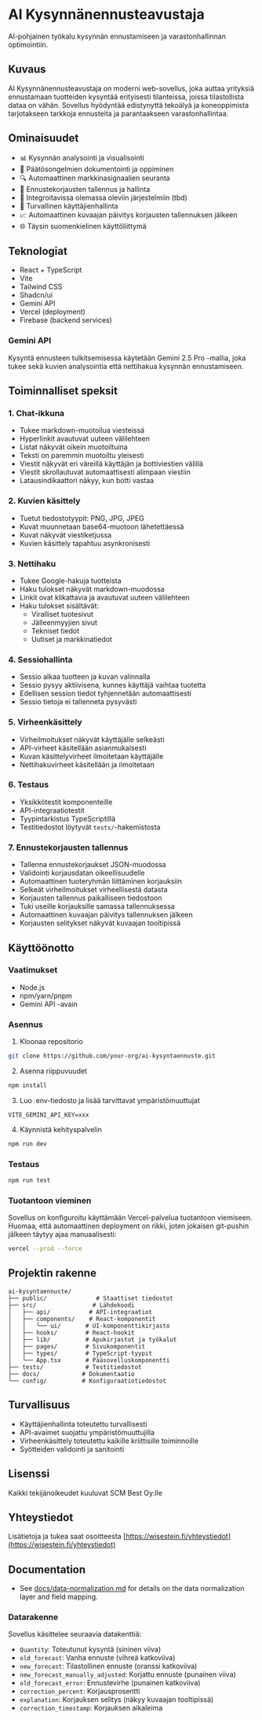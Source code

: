 # AI Kysynnänennusteavustaja

AI-pohjainen työkalu kysynnän ennustamiseen ja varastonhallinnan optimointiin.

## Kuvaus
AI Kysynnänennusteavustaja on moderni web-sovellus, joka auttaa yrityksiä ennustamaan tuotteiden kysyntää erityisesti tilanteissa, joissa tilastollista dataa on vähän. Sovellus hyödyntää edistynyttä tekoälyä ja koneoppimista tarjotakseen tarkkoja ennusteita ja parantaakseen varastonhallintaa.

## Ominaisuudet

- 📊 Kysynnän analysointi ja visualisointi
- 📝 Päätösongelmien dokumentointi ja oppiminen
- 🔍 Automaattinen markkinasignaalien seuranta
- 💾 Ennustekorjausten tallennus ja hallinta
- 🔄 Integroitavissa olemassa oleviin järjestelmiin (tbd)
- 🔐 Turvallinen käyttäjienhallinta
- 📈 Automaattinen kuvaajan päivitys korjausten tallennuksen jälkeen
- 🌐 Täysin suomenkielinen käyttöliittymä

## Teknologiat
- React + TypeScript
- Vite
- Tailwind CSS
- Shadcn/ui
- Gemini API
- Vercel (deployment)
- Firebase (backend services)

### Gemini API 
Kysyntä ennusteen tulkitsemisessa käytetään Gemini 2.5 Pro -mallia, joka tukee sekä kuvien analysointia että nettihakua kysynnän ennustamiseen.

## Toiminnalliset speksit

### 1. Chat-ikkuna
- Tukee markdown-muotoilua viesteissä
- Hyperlinkit avautuvat uuteen välilehteen
- Listat näkyvät oikein muotoiltuina
- Teksti on paremmin muotoiltu yleisesti
- Viestit näkyvät eri väreillä käyttäjän ja bottiviestien välillä
- Viestit skrollautuvat automaattisesti alimpaan viestiin
- Latausindikaattori näkyy, kun botti vastaa

### 2. Kuvien käsittely
- Tuetut tiedostotyypit: PNG, JPG, JPEG
- Kuvat muunnetaan base64-muotoon lähetettäessä
- Kuvat näkyvät viestiketjussa
- Kuvien käsittely tapahtuu asynkronisesti

### 3. Nettihaku
- Tukee Google-hakuja tuotteista
- Haku tulokset näkyvät markdown-muodossa
- Linkit ovat klikattavia ja avautuvat uuteen välilehteen
- Haku tulokset sisältävät:
  - Viralliset tuotesivut
  - Jälleenmyyjien sivut
  - Tekniset tiedot
  - Uutiset ja markkinatiedot

### 4. Sessiohallinta
- Sessio alkaa tuotteen ja kuvan valinnalla
- Sessio pysyy aktiivisena, kunnes käyttäjä vaihtaa tuotetta
- Edellisen session tiedot tyhjennetään automaattisesti
- Sessio tietoja ei tallenneta pysyvästi

### 5. Virheenkäsittely
- Virheilmoitukset näkyvät käyttäjälle selkeästi
- API-virheet käsitellään asianmukaisesti
- Kuvan käsittelyvirheet ilmoitetaan käyttäjälle
- Nettihakuvirheet käsitellään ja ilmoitetaan

### 6. Testaus
- Yksikkötestit komponenteille
- API-integraatiotestit
- Tyypintarkistus TypeScriptillä
- Testitiedostot löytyvät `tests/`-hakemistosta

### 7. Ennustekorjausten tallennus
- Tallenna ennustekorjaukset JSON-muodossa
- Validointi korjausdatan oikeellisuudelle
- Automaattinen tuoteryhmän liittäminen korjauksiin
- Selkeät virheilmoitukset virheellisestä datasta
- Korjausten tallennus paikalliseen tiedostoon
- Tuki useille korjauksille samassa tallennuksessa
- Automaattinen kuvaajan päivitys tallennuksen jälkeen
- Korjausten selitykset näkyvät kuvaajan tooltipissä

## Käyttöönotto

### Vaatimukset
- Node.js
- npm/yarn/pnpm
- Gemini API -avain

### Asennus
1. Kloonaa repositorio
```bash
git clone https://github.com/your-org/ai-kysyntaennuste.git
```

2. Asenna riippuvuudet
```bash
npm install
```

3. Luo .env-tiedosto ja lisää tarvittavat ympäristömuuttujat
```env
VITE_GEMINI_API_KEY=xxx
```

4. Käynnistä kehityspalvelin
```bash
npm run dev
```

### Testaus
```bash
npm run test
```

### Tuotantoon vieminen
Sovellus on konfiguroitu käyttämään Vercel-palvelua tuotantoon viemiseen. Huomaa, että automaattinen deployment on rikki, joten jokaisen git-pushin jälkeen täytyy ajaa manuaalisesti:

```bash
vercel --prod --force
```

## Projektin rakenne
```
ai-kysyntaennuste/
├── public/              # Staattiset tiedostot
├── src/                # Lähdekoodi
│   ├── api/           # API-integraatiot
│   ├── components/    # React-komponentit
│   │   └── ui/       # UI-komponenttikirjasto
│   ├── hooks/        # React-hookit
│   ├── lib/          # Apukirjastot ja työkalut
│   ├── pages/        # Sivukomponentit
│   ├── types/        # TypeScript-tyypit
│   └── App.tsx       # Pääsovelluskomponentti
├── tests/            # Testitiedostot
├── docs/            # Dokumentaatio
└── config/          # Konfiguraatiotiedostot
```

## Turvallisuus
- Käyttäjienhallinta toteutettu turvallisesti
- API-avaimet suojattu ympäristömuuttujilla
- Virheenkäsittely toteutettu kaikille kriittisille toiminnoille
- Syötteiden validointi ja sanitointi

## Lisenssi
Kaikki tekijänoikeudet kuuluvat SCM Best Oy:lle

## Yhteystiedot
Lisätietoja ja tukea saat osoitteesta [https://wisestein.fi/yhteystiedot](https://wisestein.fi/yhteystiedot)

## Documentation

- See [docs/data-normalization.md](docs/data-normalization.md) for details on the data normalization layer and field mapping.

### Datarakenne
Sovellus käsittelee seuraavia datakenttiä:

- `Quantity`: Toteutunut kysyntä (sininen viiva)
- `old_forecast`: Vanha ennuste (vihreä katkoviiva)
- `new_forecast`: Tilastollinen ennuste (oranssi katkoviiva)
- `new_forecast_manually_adjusted`: Korjattu ennuste (punainen viiva)
- `old_forecast_error`: Ennustevirhe (punainen katkoviiva)
- `correction_percent`: Korjausprosentti
- `explanation`: Korjauksen selitys (näkyy kuvaajan tooltipissä)
- `correction_timestamp`: Korjauksen aikaleima
